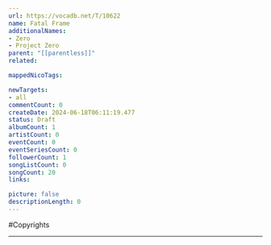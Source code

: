 ```yaml
---
url: https://vocadb.net/T/10622
name: Fatal Frame
additionalNames: 
- Zero
- Project Zero
parent: "[[parentless]]"
related:

mappedNicoTags:

newTargets:
- all
commentCount: 0
createDate: 2024-06-18T06:11:19.477
status: Draft
albumCount: 1
artistCount: 0
eventCount: 0
eventSeriesCount: 0
followerCount: 1
songListCount: 0
songCount: 20
links: 

picture: false
descriptionLength: 0
---
```


#Copyrights



---

